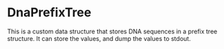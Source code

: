 # DnaPrefixTree
This is a custom data structure that stores DNA sequences in a prefix tree structure. It can store the values, and dump the values to stdout.
